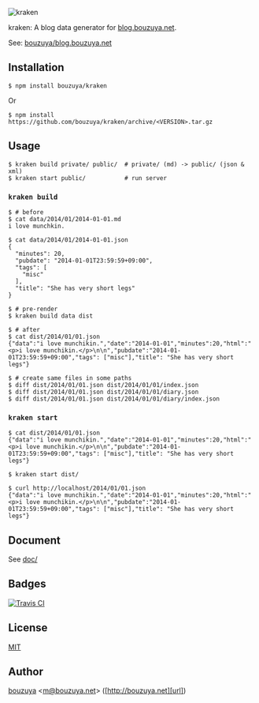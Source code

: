 ![kraken](https://cloud.githubusercontent.com/assets/1221346/17460910/189fabd0-5cb4-11e6-83b6-bc8122c7557a.png)

kraken: A blog data generator for [blog.bouzuya.net](http://blog.bouzuya.net/).

See: [bouzuya/blog.bouzuya.net][]

## Installation

```
$ npm install bouzuya/kraken
```

Or

```
$ npm install https://github.com/bouzuya/kraken/archive/<VERSION>.tar.gz
```

## Usage

```
$ kraken build private/ public/  # private/ (md) -> public/ (json & xml)
$ kraken start public/           # run server
```

### `kraken build`

```
$ # before
$ cat data/2014/01/2014-01-01.md
i love munchkin.

$ cat data/2014/01/2014-01-01.json
{
  "minutes": 20,
  "pubdate": "2014-01-01T23:59:59+09:00",
  "tags": [
    "misc"
  ],
  "title": "She has very short legs"
}

$ # pre-render
$ kraken build data dist

$ # after
$ cat dist/2014/01/01.json
{"data":"i love munchikin.","date":"2014-01-01","minutes":20,"html":"<p>i love munchikin.</p>\n\n","pubdate":"2014-01-01T23:59:59+09:00","tags": ["misc"],"title": "She has very short legs"}

$ # create same files in some paths
$ diff dist/2014/01/01.json dist/2014/01/01/index.json
$ diff dist/2014/01/01.json dist/2014/01/01/diary.json
$ diff dist/2014/01/01.json dist/2014/01/01/diary/index.json
```

### `kraken start`

```
$ cat dist/2014/01/01.json
{"data":"i love munchikin.","date":"2014-01-01","minutes":20,"html":"<p>i love munchikin.</p>\n\n","pubdate":"2014-01-01T23:59:59+09:00","tags": ["misc"],"title": "She has very short legs"}

$ kraken start dist/

$ curl http://localhost/2014/01/01.json
{"data":"i love munchikin.","date":"2014-01-01","minutes":20,"html":"<p>i love munchikin.</p>\n\n","pubdate":"2014-01-01T23:59:59+09:00","tags": ["misc"],"title": "She has very short legs"}
```

## Document

See [doc/](doc)

## Badges

[![Travis CI][travisci-badge-url]][travisci-url]

[travisci-badge-url]: https://img.shields.io/travis/bouzuya/kraken.svg
[travisci-url]: https://travis-ci.org/bouzuya/kraken

[bouzuya/blog.bouzuya.net]: https://github.com/bouzuya/blog.bouzuya.net

## License

[MIT](LICENSE)

## Author

[bouzuya][user] &lt;[m@bouzuya.net][email]&gt; ([http://bouzuya.net][url])

[user]: https://github.com/bouzuya
[email]: mailto:m@bouzuya.net
[url]: http://bouzuya.net
